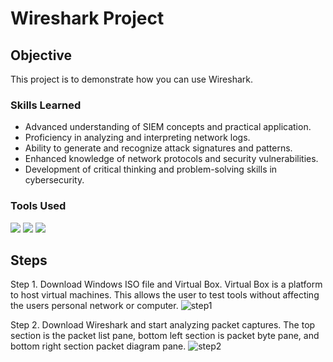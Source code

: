 # Wireshark Project

## Objective
This project is to demonstrate how you can use Wireshark.

### Skills Learned

- Advanced understanding of SIEM concepts and practical application.
- Proficiency in analyzing and interpreting network logs.
- Ability to generate and recognize attack signatures and patterns.
- Enhanced knowledge of network protocols and security vulnerabilities.
- Development of critical thinking and problem-solving skills in cybersecurity.

### Tools Used

<img src="https://img.shields.io/badge/-VirtualBox-183A61?&style=for-the-badge&logo=virtualbox&logoColor=white" />
<img src="https://img.shields.io/badge/-PuTTY-002147?&style=for-the-badge&logo=putty&logoColor=white" />
<img src="https://img.shields.io/badge/-Wireshark-1679A7?&style=for-the-badge&logo=wireshark&logoColor=white" />

## Steps
Step 1. Download Windows ISO file and Virtual Box. Virtual Box is a platform to host virtual machines. This allows the user to test tools without affecting the users personal network or computer.
![step1](https://github.com/user-attachments/assets/00f7e31f-e990-429e-a97e-216e3286f1b4)


Step 2. Download Wireshark and start analyzing packet captures. The top section is the packet list pane, bottom left section is packet byte pane, and bottom right section packet diagram pane.
![step2](https://github.com/user-attachments/assets/f276b5dd-78ae-4b23-8829-5d3b0beb899c)
